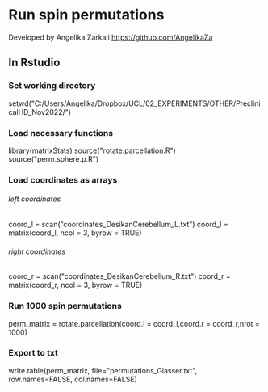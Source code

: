 # Run spin permutations

Developed by Angelika Zarkali https://github.com/AngelikaZa

## In Rstudio 

### Set working directory
setwd("C:/Users/Angelika/Dropbox/UCL/02_EXPERIMENTS/OTHER/PreclinicalHD_Nov2022/") 

###  Load necessary functions
library(matrixStats)
source("rotate.parcellation.R")
source("perm.sphere.p.R")

### Load coordinates as arrays
###### left coordinates
coord_l = scan("coordinates_DesikanCerebellum_L.txt")
coord_l = matrix(coord_l, ncol = 3, byrow = TRUE)
###### right coordinates
coord_r = scan("coordinates_DesikanCerebellum_R.txt")
coord_r = matrix(coord_r, ncol = 3, byrow = TRUE)

### Run 1000 spin permutations
perm_matrix = rotate.parcellation(coord.l = coord_l,coord.r = coord_r,nrot = 1000)

### Export to txt
write.table(perm_matrix, file="permutations_Glasser.txt", row.names=FALSE, col.names=FALSE)
